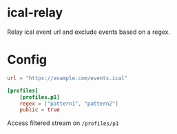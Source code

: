 ical-relay
==========
Relay ical event url and exclude events based on a regex.

# Config
```toml
url = "https://example.com/events.ical"

[profiles]
    [profiles.p1]
    regex = ["pattern1", "pattern2"]
    public = true
```
Access filtered stream on `/profiles/p1`

